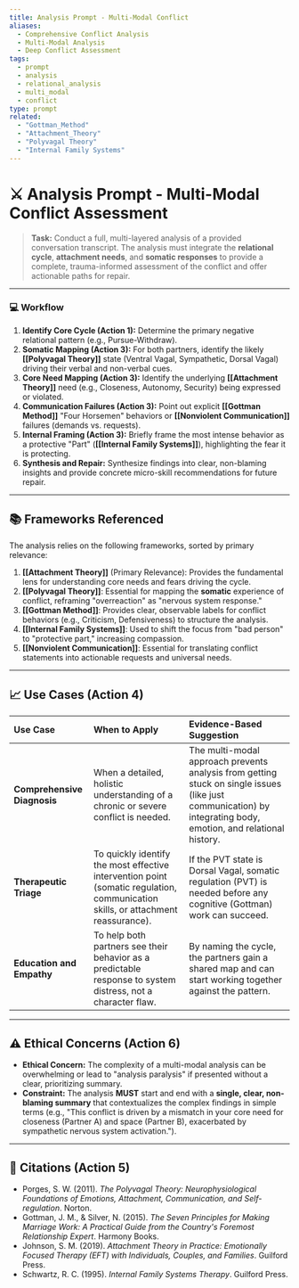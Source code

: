 ```yaml
---
title: Analysis Prompt - Multi-Modal Conflict
aliases:
  - Comprehensive Conflict Analysis
  - Multi-Modal Analysis
  - Deep Conflict Assessment
tags:
  - prompt
  - analysis
  - relational_analysis
  - multi_modal
  - conflict
type: prompt
related:
  - "Gottman_Method"
  - "Attachment_Theory"
  - "Polyvagal Theory"
  - "Internal Family Systems"
---
```


<!-- @format -->

# ⚔️ Analysis Prompt - Multi-Modal Conflict Assessment

> **Task:** Conduct a full, multi-layered analysis of a provided conversation
> transcript. The analysis must integrate the **relational cycle**, **attachment
> needs**, and **somatic responses** to provide a complete, trauma-informed assessment
> of the conflict and offer actionable paths for repair.

---

### 💻 Workflow

1. **Identify Core Cycle (Action 1):** Determine the primary negative relational pattern
   (e.g., Pursue-Withdraw).
2. **Somatic Mapping (Action 3):** For both partners, identify the likely
   **[[Polyvagal Theory]]** state (Ventral Vagal, Sympathetic, Dorsal Vagal) driving
   their verbal and non-verbal cues.
3. **Core Need Mapping (Action 3):** Identify the underlying **[[Attachment Theory]]**
   need (e.g., Closeness, Autonomy, Security) being expressed or violated.
4. **Communication Failures (Action 3):** Point out explicit **[[Gottman Method]]**
   "Four Horsemen" behaviors or **[[Nonviolent Communication]]** failures (demands vs.
   requests).
5. **Internal Framing (Action 3):** Briefly frame the most intense behavior as a
   protective "Part" (**[[Internal Family Systems]]**), highlighting the fear it is
   protecting.
6. **Synthesis and Repair:** Synthesize findings into clear, non-blaming insights and
   provide concrete micro-skill recommendations for future repair.

---

## 📚 Frameworks Referenced

The analysis relies on the following frameworks, sorted by primary relevance:

1. **[[Attachment Theory]]** (Primary Relevance): Provides the fundamental lens for
   understanding core needs and fears driving the cycle.
2. **[[Polyvagal Theory]]**: Essential for mapping the **somatic** experience of
   conflict, reframing "overreaction" as "nervous system response."
3. **[[Gottman Method]]**: Provides clear, observable labels for conflict behaviors
   (e.g., Criticism, Defensiveness) to structure the analysis.
4. **[[Internal Family Systems]]**: Used to shift the focus from "bad person" to
   "protective part," increasing compassion.
5. **[[Nonviolent Communication]]**: Essential for translating conflict statements into
   actionable requests and universal needs.

---

## 📈 Use Cases (Action 4)

| Use Case                    | When to Apply                                                                                                                    | Evidence-Based Suggestion                                                                                                                                      |
| :-------------------------- | :------------------------------------------------------------------------------------------------------------------------------- | :------------------------------------------------------------------------------------------------------------------------------------------------------------- |
| **Comprehensive Diagnosis** | When a detailed, holistic understanding of a chronic or severe conflict is needed.                                               | The multi-modal approach prevents analysis from getting stuck on single issues (like just communication) by integrating body, emotion, and relational history. |
| **Therapeutic Triage**      | To quickly identify the most effective intervention point (somatic regulation, communication skills, or attachment reassurance). | If the PVT state is Dorsal Vagal, somatic regulation (PVT) is needed before any cognitive (Gottman) work can succeed.                                          |
| **Education and Empathy**   | To help both partners see their behavior as a predictable response to system distress, not a character flaw.                     | By naming the cycle, the partners gain a shared map and can start working together against the pattern.                                                        |

---

## ⚠️ Ethical Concerns (Action 6)

- **Ethical Concern:** The complexity of a multi-modal analysis can be overwhelming or
  lead to "analysis paralysis" if presented without a clear, prioritizing summary.
- **Constraint:** The analysis **MUST** start and end with a **single, clear,
  non-blaming summary** that contextualizes the complex findings in simple terms (e.g.,
  "This conflict is driven by a mismatch in your core need for closeness (Partner A) and
  space (Partner B), exacerbated by sympathetic nervous system activation.").

---

## 📖 Citations (Action 5)

- Porges, S. W. (2011). _The Polyvagal Theory: Neurophysiological Foundations of
  Emotions, Attachment, Communication, and Self-regulation_. Norton.
- Gottman, J. M., & Silver, N. (2015). _The Seven Principles for Making Marriage Work: A
  Practical Guide from the Country's Foremost Relationship Expert_. Harmony Books.
- Johnson, S. M. (2019). _Attachment Theory in Practice: Emotionally Focused Therapy
  (EFT) with Individuals, Couples, and Families_. Guilford Press.
- Schwartz, R. C. (1995). _Internal Family Systems Therapy_. Guilford Press.
